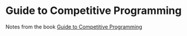 # Guide to Competitive Programming
Notes from the book [Guide to Competitive Programming](http://www.springer.com/us/book/9783319725468)